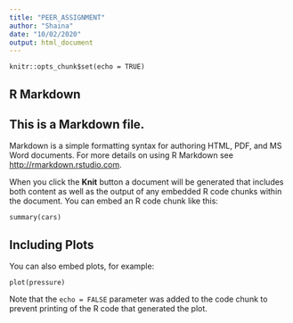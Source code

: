 ```yaml
---
title: "PEER_ASSIGNMENT"
author: "Shaina"
date: "10/02/2020"
output: html_document
---
```


```{r setup, include=FALSE}
knitr::opts_chunk$set(echo = TRUE)
```

## R Markdown

## This is a Markdown file.

Markdown is a simple formatting syntax for authoring HTML, PDF, and MS Word documents. For more details on using R Markdown see <http://rmarkdown.rstudio.com>.

When you click the **Knit** button a document will be generated that includes both content as well as the output of any embedded R code chunks within the document. You can embed an R code chunk like this:

```{r cars}
summary(cars)
```

## Including Plots

You can also embed plots, for example:

```{r pressure, echo=FALSE}
plot(pressure)
```

Note that the `echo = FALSE` parameter was added to the code chunk to prevent printing of the R code that generated the plot.
